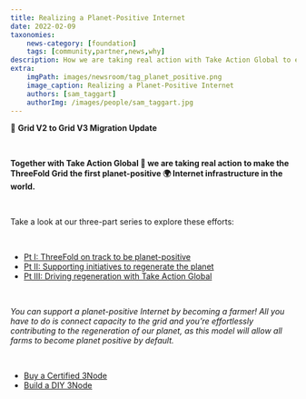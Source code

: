 ```yaml
---
title: Realizing a Planet-Positive Internet
date: 2022-02-09
taxonomies:
    news-category: [foundation]
    tags: [community,partner,news,why]
description: How we are taking real action with Take Action Global to enables the world's first planet-positive Internet infrastructure.
extra:
    imgPath: images/newsroom/tag_planet_positive.png
    image_caption: Realizing a Planet-Positive Internet
    authors: [sam_taggart]
    authorImg: /images/people/sam_taggart.jpg
---
```


🧳 **Grid V2 to Grid V3 Migration Update**

<br/>

**Together with Take Action Global 🤝 we are taking real action to make the ThreeFold Grid the first planet-positive 🌍 Internet infrastructure in the world.**

<br/>

Take a look at our three-part series to explore these efforts:

<br/>

- [Pt I: ThreeFold on track to be planet-positive](https://forum.threefold.io/t/threefold-on-track-to-be-planet-positive/2097/3)
- [Pt II: Supporting initiatives to regenerate the planet](https://forum.threefold.io/t/supporting-initiatives-to-regenerate-the-planet/2110)
- [Pt III: Driving regeneration with Take Action Global](https://forum.threefold.io/t/driving-regeneration-with-tag/2120)

<br/>

*You can support a planet-positive Internet by becoming a farmer! All you have to do is connect capacity to the grid and you’re effortlessly contributing to the regeneration of our planet, as this model will allow all farms to become planet positive by default.*

<br/>

- [Buy a Certified 3Node](https://shop.threefold.tech/)
- [Build a DIY 3Node](https://library.threefold.me/info/threefold#/tfgrid/farming/threefold__diy_guide)